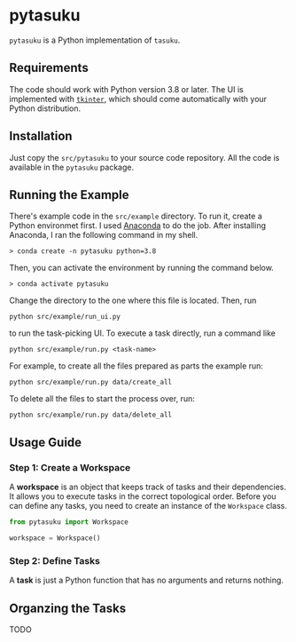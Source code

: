# pytasuku

`pytasuku` is a Python implementation of `tasuku`.

## Requirements

The code should work with Python version 3.8 or later. The UI is implemented with [`tkinter`](https://docs.python.org/3/library/tkinter.html), which should come automatically with your Python distribution.

## Installation

Just copy the `src/pytasuku` to your source code repository. All the code is available in the `pytasuku` package.

## Running the Example

There's example code in the `src/example` directory. To run it, create a Python environmet first. I used [Anaconda](https://www.anaconda.com/) to do the job. After installing Anaconda, I ran the following command in my shell.

```
> conda create -n pytasuku python=3.8
```

Then, you can activate the environment by running the command below.

```
> conda activate pytasuku
```

Change the directory to the one where this file is located. Then, run

```
python src/example/run_ui.py
```

to run the task-picking UI. To execute a task directly, run a command like

```
python src/example/run.py <task-name>
```

For example, to create all the files prepared as parts the example run:

```
python src/example/run.py data/create_all
```

To delete all the files to start the process over, run:

```
python src/example/run.py data/delete_all
```

## Usage Guide

### Step 1: Create a Workspace

A **workspace** is an object that keeps track of tasks and their dependencies. It allows you to execute tasks in the correct topological order. Before you can define any tasks, you need to create an instance of the `Workspace` class.

```python
from pytasuku import Workspace

workspace = Workspace()
```

### Step 2: Define Tasks

A **task** is just a Python function that has no arguments and returns nothing.

## Organzing the Tasks

TODO